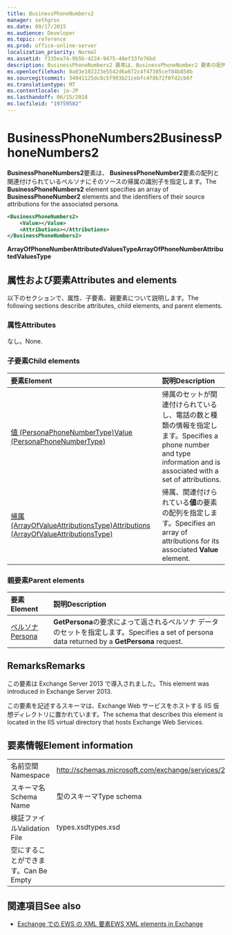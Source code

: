 ```yaml
---
title: BusinessPhoneNumbers2
manager: sethgros
ms.date: 09/17/2015
ms.audience: Developer
ms.topic: reference
ms.prod: office-online-server
localization_priority: Normal
ms.assetid: f335ea74-9b5b-4224-9475-40ef33fe76bd
description: BusinessPhoneNumbers2 要素は、BusinessPhoneNumber2 要素の配列と関連付けられているペルソナにそのソースの帰属の識別子を指定します。
ms.openlocfilehash: 8a03e102223e5542d6a672c4f47305cef84b850b
ms.sourcegitcommit: 34041125dc8c5f993b21cebfc4f8b72f0fd2cb6f
ms.translationtype: MT
ms.contentlocale: ja-JP
ms.lasthandoff: 06/15/2018
ms.locfileid: "19759582"
---
```

# <a name="businessphonenumbers2"></a><span data-ttu-id="9c9b8-103">BusinessPhoneNumbers2</span><span class="sxs-lookup"><span data-stu-id="9c9b8-103">BusinessPhoneNumbers2</span></span>

<span data-ttu-id="9c9b8-104">**BusinessPhoneNumbers2**要素は、 **BusinessPhoneNumber2**要素の配列と関連付けられているペルソナにそのソースの帰属の識別子を指定します。</span><span class="sxs-lookup"><span data-stu-id="9c9b8-104">The **BusinessPhoneNumbers2** element specifies an array of **BusinessPhoneNumber2** elements and the identifiers of their source attributions for the associated persona.</span></span> 
  
```XML
<BusinessPhoneNumbers2>
    <Value></Value>
    <Attributions></Attributions>
</BusinessPhoneNumbers2>
```

 <span data-ttu-id="9c9b8-105">**ArrayOfPhoneNumberAttributedValuesType**</span><span class="sxs-lookup"><span data-stu-id="9c9b8-105">**ArrayOfPhoneNumberAttributedValuesType**</span></span>
## <a name="attributes-and-elements"></a><span data-ttu-id="9c9b8-106">属性および要素</span><span class="sxs-lookup"><span data-stu-id="9c9b8-106">Attributes and elements</span></span>

<span data-ttu-id="9c9b8-107">以下のセクションで、属性、子要素、親要素について説明します。</span><span class="sxs-lookup"><span data-stu-id="9c9b8-107">The following sections describe attributes, child elements, and parent elements.</span></span>
  
### <a name="attributes"></a><span data-ttu-id="9c9b8-108">属性</span><span class="sxs-lookup"><span data-stu-id="9c9b8-108">Attributes</span></span>

<span data-ttu-id="9c9b8-109">なし。</span><span class="sxs-lookup"><span data-stu-id="9c9b8-109">None.</span></span>
  
### <a name="child-elements"></a><span data-ttu-id="9c9b8-110">子要素</span><span class="sxs-lookup"><span data-stu-id="9c9b8-110">Child elements</span></span>

|<span data-ttu-id="9c9b8-111">**要素**</span><span class="sxs-lookup"><span data-stu-id="9c9b8-111">**Element**</span></span>|<span data-ttu-id="9c9b8-112">**説明**</span><span class="sxs-lookup"><span data-stu-id="9c9b8-112">**Description**</span></span>|
|:-----|:-----|
|[<span data-ttu-id="9c9b8-113">値 (PersonaPhoneNumberType)</span><span class="sxs-lookup"><span data-stu-id="9c9b8-113">Value (PersonaPhoneNumberType)</span></span>](value-personaphonenumbertype.md) <br/> |<span data-ttu-id="9c9b8-114">帰属のセットが関連付けられているし、電話の数と種類の情報を指定します。</span><span class="sxs-lookup"><span data-stu-id="9c9b8-114">Specifies a phone number and type information and is associated with a set of attributions.</span></span>  <br/> |
|[<span data-ttu-id="9c9b8-115">帰属 (ArrayOfValueAttributionsType)</span><span class="sxs-lookup"><span data-stu-id="9c9b8-115">Attributions (ArrayOfValueAttributionsType)</span></span>](attributions-arrayofvalueattributionstype.md) <br/> |<span data-ttu-id="9c9b8-116">帰属、関連付けられている**値**の要素の配列を指定します。</span><span class="sxs-lookup"><span data-stu-id="9c9b8-116">Specifies an array of attributions for its associated **Value** element.</span></span>  <br/> |
   
### <a name="parent-elements"></a><span data-ttu-id="9c9b8-117">親要素</span><span class="sxs-lookup"><span data-stu-id="9c9b8-117">Parent elements</span></span>

|<span data-ttu-id="9c9b8-118">**要素**</span><span class="sxs-lookup"><span data-stu-id="9c9b8-118">**Element**</span></span>|<span data-ttu-id="9c9b8-119">**説明**</span><span class="sxs-lookup"><span data-stu-id="9c9b8-119">**Description**</span></span>|
|:-----|:-----|
|[<span data-ttu-id="9c9b8-120">ペルソナ</span><span class="sxs-lookup"><span data-stu-id="9c9b8-120">Persona</span></span>](persona.md) <br/> |<span data-ttu-id="9c9b8-121">**GetPersona**の要求によって返されるペルソナ データのセットを指定します。</span><span class="sxs-lookup"><span data-stu-id="9c9b8-121">Specifies a set of persona data returned by a **GetPersona** request.</span></span>  <br/> |
   
## <a name="remarks"></a><span data-ttu-id="9c9b8-122">Remarks</span><span class="sxs-lookup"><span data-stu-id="9c9b8-122">Remarks</span></span>

<span data-ttu-id="9c9b8-123">この要素は Exchange Server 2013 で導入されました。</span><span class="sxs-lookup"><span data-stu-id="9c9b8-123">This element was introduced in Exchange Server 2013.</span></span>
  
<span data-ttu-id="9c9b8-124">この要素を記述するスキーマは、Exchange Web サービスをホストする IIS 仮想ディレクトリに置かれています。</span><span class="sxs-lookup"><span data-stu-id="9c9b8-124">The schema that describes this element is located in the IIS virtual directory that hosts Exchange Web Services.</span></span>
  
## <a name="element-information"></a><span data-ttu-id="9c9b8-125">要素情報</span><span class="sxs-lookup"><span data-stu-id="9c9b8-125">Element information</span></span>

|||
|:-----|:-----|
|<span data-ttu-id="9c9b8-126">名前空間</span><span class="sxs-lookup"><span data-stu-id="9c9b8-126">Namespace</span></span>  <br/> |http://schemas.microsoft.com/exchange/services/2006/types  <br/> |
|<span data-ttu-id="9c9b8-127">スキーマ名</span><span class="sxs-lookup"><span data-stu-id="9c9b8-127">Schema Name</span></span>  <br/> |<span data-ttu-id="9c9b8-128">型のスキーマ</span><span class="sxs-lookup"><span data-stu-id="9c9b8-128">Type schema</span></span>  <br/> |
|<span data-ttu-id="9c9b8-129">検証ファイル</span><span class="sxs-lookup"><span data-stu-id="9c9b8-129">Validation File</span></span>  <br/> |<span data-ttu-id="9c9b8-130">types.xsd</span><span class="sxs-lookup"><span data-stu-id="9c9b8-130">types.xsd</span></span>  <br/> |
|<span data-ttu-id="9c9b8-131">空にすることができます。</span><span class="sxs-lookup"><span data-stu-id="9c9b8-131">Can Be Empty</span></span>  <br/> ||
   
## <a name="see-also"></a><span data-ttu-id="9c9b8-132">関連項目</span><span class="sxs-lookup"><span data-stu-id="9c9b8-132">See also</span></span>



- [<span data-ttu-id="9c9b8-133">Exchange での EWS の XML 要素</span><span class="sxs-lookup"><span data-stu-id="9c9b8-133">EWS XML elements in Exchange</span></span>](ews-xml-elements-in-exchange.md)

